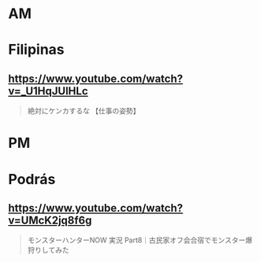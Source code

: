 # AM
# Filipinas

## https://www.youtube.com/watch?v=_U1HqJUlHLc

> 絶対にケンカするな 【仕事の姿勢】 

# PM
# Podrás

## https://www.youtube.com/watch?v=UMcK2jq8f6g

> モンスターハンターNOW 実況 Part8｜古民家オフ会合宿でモンスター爆狩りしてみた 
